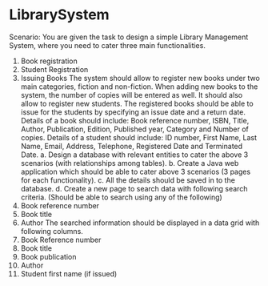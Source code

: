 # LibrarySystem

Scenario:
You are given the task to design a simple Library Management System, where you need to cater three main functionalities.
1. Book registration
2. Student Registration
3. Issuing Books
The system should allow to register new books under two main categories, fiction and non-fiction. When adding new books to the system, the number of copies will be entered as well. It should also allow to register new students. The registered books should be able to issue for the students by specifying an issue date and a return date.
Details of a book should include: Book reference number, ISBN, Title, Author, Publication, Edition, Published year, Category and Number of copies.
Details of a student should include: ID number, First Name, Last Name, Email, Address, Telephone, Registered Date and Terminated Date.
a. Design a database with relevant entities to cater the above 3 scenarios (with relationships among tables).
b. Create a Java web application which should be able to cater above 3 scenarios (3 pages for each functionality).
c. All the details should be saved in to the database.
d. Create a new page to search data with following search criteria. (Should be able to search using any of the following)
1. Book reference number
2. Book title
3. Author
The searched information should be displayed in a data grid with following columns.
1. Book Reference number
2. Book title
3. Book publication
4. Author
5. Student first name (if issued)
